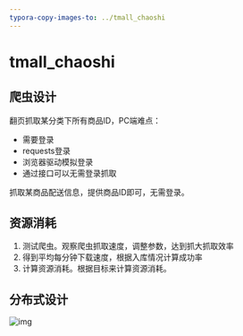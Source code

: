 ```yaml
---
typora-copy-images-to: ../tmall_chaoshi
---
```


# tmall_chaoshi

## 爬虫设计

翻页抓取某分类下所有商品ID，PC端难点：

- 需要登录
- requests登录
- 浏览器驱动模拟登录
- 通过接口可以无需登录抓取



抓取某商品配送信息，提供商品ID即可，无需登录。



## 资源消耗

1. 测试爬虫。观察爬虫抓取速度，调整参数，达到抓大抓取效率
2. 得到平均每分钟下载速度，根据入库情况计算成功率
3. 计算资源消耗。根据目标来计算资源消耗。



## 分布式设计



![img](/Users/zhangslob/work/tmall_chaoshi/img.png)